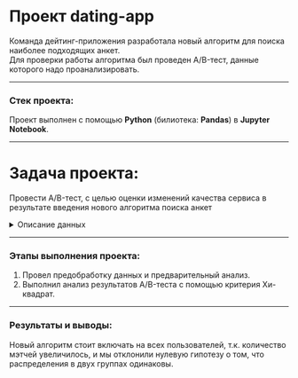 # Проект dating-app

Команда дейтинг-приложения разработала новый алгоритм для поиска наиболее подходящих анкет.  
Для проверки работы алгоритма был проведен А/B-тест, данные которого надо проанализировать.  
___
### Стек проекта:  
Проект выполнен с помощью **Python** (билиотека: **Pandas**) в **Jupyter Notebook**.
___
# Задача проекта: 
Провести А/B-тест, с целью оценки изменений качества сервиса в результате введения нового алгоритма поиска анкет 
<details><summary>Описание данных</summary>
  
   **dating_data:**  
   *user_id_1* - уникальный id первого пользователя из пары  
   *user_id_2* - уникальный id второго пользователя из пары  
   *group* - разбивка по группам A/B-теста, где 0 - пары пользователей контрольной группы, а 1 - пары пользователей тестовой группы  
   *is_match* - маркер мэтча(совпадения/взаимной симпатии), где 0 - мэтча не произошло, а 1 - мэтч произошёл
</details>

___

### Этапы выполнения проекта:
1) Провел предобработку данных и предварительный анализ.
2) Выполнил анализ результатов A/B-теста с помощью критерия Хи-квадрат.
___
### Результаты и выводы:

Новый алгоритм стоит включать на всех пользователей, т.к. количество мэтчей увеличилось, и мы отклонили нулевую гипотезу о том, что распределения в двух группах одинаковы.
